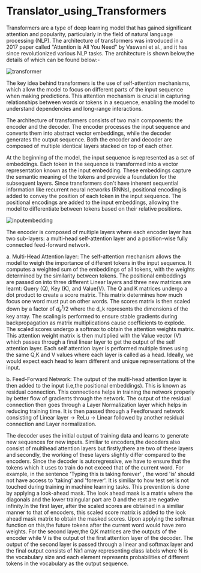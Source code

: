 # Translator_using_Transformers

Transformers are a type of deep learning model that has gained significant attention and popularity, particularly in the field of natural language processing (NLP). The architecture of transformers was introduced in a 2017 paper called "Attention is All You Need" by Vaswani et al., and it has since revolutionized various NLP tasks. The architecture is shown below,the details of which can be found below:-

![transformer](https://github.com/madarshb19/Translator_using_Transformers/assets/70708225/fc03d9eb-0707-4f28-bfae-b6f681451e3e)


The key idea behind transformers is the use of self-attention mechanisms, which allow the model to focus on different parts of the input sequence when making predictions. This attention mechanism is crucial in capturing relationships between words or tokens in a sequence, enabling the model to understand dependencies and long-range interactions.

The architecture of transformers consists of two main components: the encoder and the decoder. The encoder processes the input sequence and converts them into abstract vector embeddings, while the decoder generates the output sequence. Both the encoder and decoder are composed of multiple identical layers stacked on top of each other.

At the beginning of the model, the input sequence is represented as a set of embeddings. Each token in the sequence is transformed into a vector representation known as the input embedding. These embeddings capture the semantic meaning of the tokens and provide a foundation for the subsequent layers. Since transformers don't have inherent sequential information like recurrent neural networks (RNNs), positional encoding is added to convey the position of each token in the input sequence. The positional encodings are added to the input embeddings, allowing the model to differentiate between tokens based on their relative positions.

![inputembedding](https://github.com/madarshb19/Translator_using_Transformers/assets/70708225/32f490f2-8434-4488-b5c8-05d154cf6073)

The encoder is composed of multiple layers where each encoder layer has two sub-layers: a multi-head self-attention layer and a position-wise fully connected feed-forward network.

a. Multi-Head Attention layer: The self-attention mechanism allows the model to weigh the importance of different tokens in the input sequence. It computes a weighted sum of the embeddings of all tokens, with the weights determined by the similarity between tokens. The positional embeddings are passed on into three different Linear layers and three new matrices are learnt: Query (Q), Key (K), and Value(V). The Q and K matrices undergo a dot product to create a score matrix. This matrix determines how much focus one word must put on other words. The scores matrix is then scaled down by a factor of $d_k^1/2$ where the d_k represents the dimensions of the key array. The scaling is performed to ensure stable gradients during backpropagation as matrix multiplications cause coefficients to explode. The scaled scores undergo a softmax to obtain the attention weights matrix. This attention weight matrix is then multiplied with the Value vector (V) which passes through a final linear layer to get the output of the self attention layer. Each self attention layer is performed multiple times using the same Q,K and V values where each layer is called as a head. Ideally, we would expect each head to learn different and unique representations of the input.



b. Feed-Forward Network: The output of the multi-head attention layer is then added to the input (i.e,the positional embeddings). This is known as residual connection. This connections helps in training the network properly by better flow of gradients through the network. The output of the residual connection then goes through a Layer Normalization layer which helps in reducing training time. It is then passed through a Feedforward network consisting of Linear layer -> ReLu -> Linear followed by another residual connection and Layer normalization.



The decoder uses the initial output of training data and learns to generate new sequences for new inputs. Similiar to encoders,the decoders also consist of multihead attention layers but firstly,there are two of these layers and secondly, the working of these layers slightly differ compared to the encoders. Since the decoder is autoregressive, we have to ensure that the tokens which it uses to train do not exceed that of the current word. For example, in the sentence 'Typing this is taking forever' , the word 'is' should not have access to 'taking' and 'forever'. It is similiar to how test set is not touched during training in machine learning tasks. This prevention is done by applying a look-ahead mask. The look ahead mask is a matrix where the diagonals and the lower traingular part are 0 and the rest are negative infinity.In the first layer, after the scaled scores are obtained in a similiar manner to that of encoders, this scaled score matrix is added to the look ahead mask matrix to obtain the masked scores. Upon applying the softmax function on this,the future tokens after the current word would have zero weights. For the second layer,the Q,K matrices are the outputs of the encoder while V is the output of the first attention layer of the decoder. The output of the second layer is passed through a linear and softmax layer and the final output consists of Nx1 array representing class labels where N is the vocabulary size and each element represents probabilities of different tokens in the vocabulary as the output sequence.



